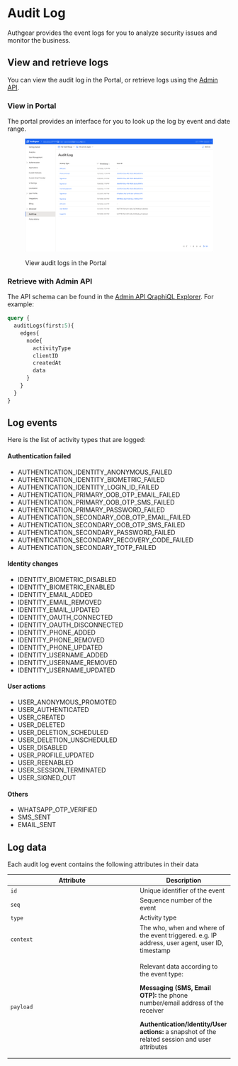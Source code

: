 # Audit Log

Authgear provides the event logs for you to analyze security issues and monitor the business.

## View and retrieve logs

You can view the audit log in the Portal, or retrieve logs using the [Admin API](../../reference/apis/admin-api/).

### View in Portal

The portal provides an interface for you to look up the log by event and date range.

<figure><img src="../../.gitbook/assets/image (5) (1).png" alt=""><figcaption><p>View audit logs in the Portal</p></figcaption></figure>

### Retrieve with Admin API

The API schema can be found in the [Admin API QraphiQL Explorer](../../reference/apis/admin-api/#api-explorer). For example:

```graphql
query {
  auditLogs(first:5){
    edges{
      node{
        activityType
        clientID
        createdAt
        data
      }
    }
  }
}
```

## Log events

Here is the list of activity types that are logged:

#### Authentication failed

* AUTHENTICATION\_IDENTITY\_ANONYMOUS\_FAILED
* AUTHENTICATION\_IDENTITY\_BIOMETRIC\_FAILED
* AUTHENTICATION\_IDENTITY\_LOGIN\_ID\_FAILED
* AUTHENTICATION\_PRIMARY\_OOB\_OTP\_EMAIL\_FAILED
* AUTHENTICATION\_PRIMARY\_OOB\_OTP\_SMS\_FAILED
* AUTHENTICATION\_PRIMARY\_PASSWORD\_FAILED
* AUTHENTICATION\_SECONDARY\_OOB\_OTP\_EMAIL\_FAILED
* AUTHENTICATION\_SECONDARY\_OOB\_OTP\_SMS\_FAILED
* AUTHENTICATION\_SECONDARY\_PASSWORD\_FAILED
* AUTHENTICATION\_SECONDARY\_RECOVERY\_CODE\_FAILED
* AUTHENTICATION\_SECONDARY\_TOTP\_FAILED

#### Identity changes

* IDENTITY\_BIOMETRIC\_DISABLED
* IDENTITY\_BIOMETRIC\_ENABLED
* IDENTITY\_EMAIL\_ADDED
* IDENTITY\_EMAIL\_REMOVED
* IDENTITY\_EMAIL\_UPDATED
* IDENTITY\_OAUTH\_CONNECTED
* IDENTITY\_OAUTH\_DISCONNECTED
* IDENTITY\_PHONE\_ADDED
* IDENTITY\_PHONE\_REMOVED
* IDENTITY\_PHONE\_UPDATED
* IDENTITY\_USERNAME\_ADDED
* IDENTITY\_USERNAME\_REMOVED
* IDENTITY\_USERNAME\_UPDATED

#### User actions

* USER\_ANONYMOUS\_PROMOTED
* USER\_AUTHENTICATED
* USER\_CREATED
* USER\_DELETED
* USER\_DELETION\_SCHEDULED
* USER\_DELETION\_UNSCHEDULED
* USER\_DISABLED
* USER\_PROFILE\_UPDATED
* USER\_REENABLED
* USER\_SESSION\_TERMINATED
* USER\_SIGNED\_OUT

#### Others

* WHATSAPP\_OTP\_VERIFIED
* SMS\_SENT
* EMAIL\_SENT

## Log data

Each audit log event contains the following attributes in their data

<table><thead><tr><th width="278">Attribute</th><th>Description</th></tr></thead><tbody><tr><td><code>id</code></td><td>Unique identifier of the event </td></tr><tr><td><code>seq</code></td><td>Sequence number of the event</td></tr><tr><td><code>type</code></td><td>Activity type</td></tr><tr><td><code>context</code></td><td>The who, when and where of the event triggered. e.g. IP address, user agent, user ID, timestamp</td></tr><tr><td><code>payload</code></td><td><p>Relevant data according to the event type:</p><p><strong>Messaging (SMS, Email OTP):</strong> the phone number/email address of the receiver</p><p><strong>Authentication/Identity/User actions:</strong> a snapshot of the related session and user attributes</p></td></tr></tbody></table>
